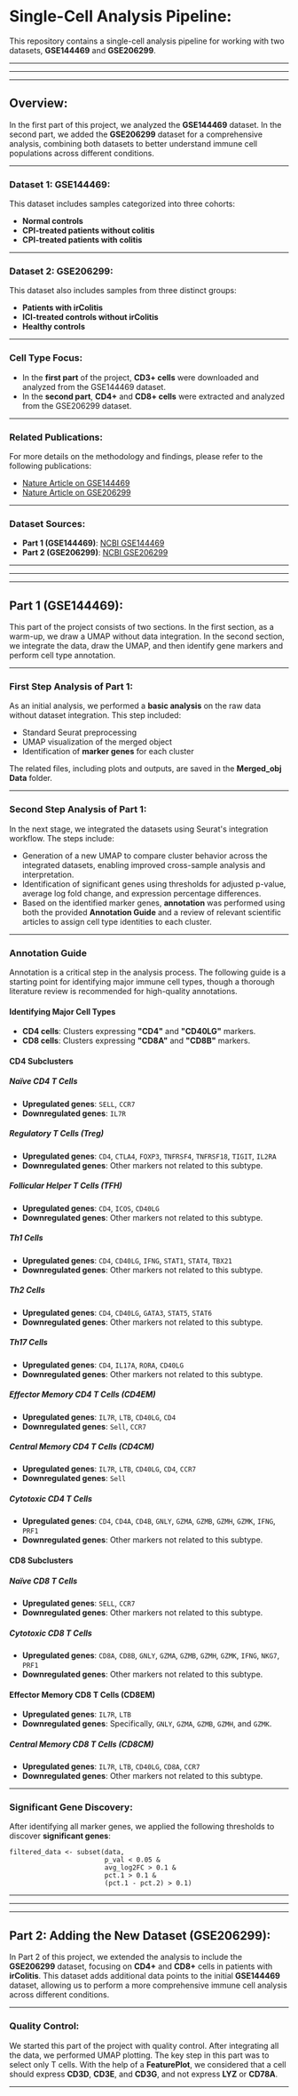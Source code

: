 # Single-Cell Analysis Pipeline:
This repository contains a single-cell analysis pipeline for working with two datasets, **GSE144469** and **GSE206299**.

---
---
---

## Overview:
In the first part of this project, we analyzed the **GSE144469** dataset. In the second part, we added the **GSE206299** dataset for a comprehensive analysis, combining both datasets to better understand immune cell populations across different conditions.

---

### Dataset 1: GSE144469:
This dataset includes samples categorized into three cohorts:
- **Normal controls**  
- **CPI-treated patients without colitis**  
- **CPI-treated patients with colitis**

---

### Dataset 2: GSE206299:
This dataset also includes samples from three distinct groups:
- **Patients with irColitis**
- **ICI-treated controls without irColitis**  
- **Healthy controls**

---

### Cell Type Focus:
- In the **first part** of the project, **CD3+ cells** were downloaded and analyzed from the GSE144469 dataset.
- In the **second part**, **CD4+** and **CD8+ cells** were extracted and analyzed from the GSE206299 dataset.

---

### Related Publications:
For more details on the methodology and findings, please refer to the following publications:
- [Nature Article on GSE144469](https://doi.org/10.1016/j.cell.2020.06.001)
- [Nature Article on GSE206299](https://www.nature.com/articles/s41591-024-02895-x)

---

### Dataset Sources:
- **Part 1 (GSE144469)**: [NCBI GSE144469](https://www.ncbi.nlm.nih.gov/geo/query/acc.cgi?acc=GSE144469)
- **Part 2 (GSE206299)**: [NCBI GSE206299](https://www.ncbi.nlm.nih.gov/geo/query/acc.cgi?acc=GSE206299)

---
---
---

## Part 1 (GSE144469):
This part of the project consists of two sections. In the first section, as a warm-up, we draw a UMAP without data integration. In the second section, we integrate the data, draw the UMAP, and then identify gene markers and perform cell type annotation.

---

### First Step Analysis of Part 1:
As an initial analysis, we performed a **basic analysis** on the raw data without dataset integration. This step included:
- Standard Seurat preprocessing
- UMAP visualization of the merged object
- Identification of **marker genes** for each cluster

The related files, including plots and outputs, are saved in the **Merged_obj Data** folder.

---

### Second Step Analysis of Part 1:
In the next stage, we integrated the datasets using Seurat's integration workflow. The steps include:
- Generation of a new UMAP to compare cluster behavior across the integrated datasets, enabling improved cross-sample analysis and interpretation.
- Identification of significant genes using thresholds for adjusted p-value, average log fold change, and expression percentage differences.
- Based on the identified marker genes, **annotation** was performed using both the provided **Annotation Guide** and a review of relevant scientific articles to assign cell type identities to each cluster.

---

### Annotation Guide
Annotation is a critical step in the analysis process. The following guide is a starting point for identifying major immune cell types, though a thorough literature review is recommended for high-quality annotations.

#### Identifying Major Cell Types
- **CD4 cells**: Clusters expressing **"CD4"** and **"CD40LG"** markers.
- **CD8 cells**: Clusters expressing **"CD8A"** and **"CD8B"** markers.

#### CD4 Subclusters
##### Naïve CD4 T Cells
- **Upregulated genes**: `SELL`, `CCR7`
- **Downregulated genes**: `IL7R`

##### Regulatory T Cells (Treg)
- **Upregulated genes**: `CD4`, `CTLA4`, `FOXP3`, `TNFRSF4`, `TNFRSF18`, `TIGIT`, `IL2RA`
- **Downregulated genes**: Other markers not related to this subtype.

##### Follicular Helper T Cells (TFH)
- **Upregulated genes**: `CD4`, `ICOS`, `CD40LG`
- **Downregulated genes**: Other markers not related to this subtype.

##### Th1 Cells
- **Upregulated genes**: `CD4`, `CD40LG`, `IFNG`, `STAT1`, `STAT4`, `TBX21`
- **Downregulated genes**: Other markers not related to this subtype.

##### Th2 Cells
- **Upregulated genes**: `CD4`, `CD40LG`, `GATA3`, `STAT5`, `STAT6`
- **Downregulated genes**: Other markers not related to this subtype.

##### Th17 Cells
- **Upregulated genes**: `CD4`, `IL17A`, `RORA`, `CD40LG`
- **Downregulated genes**: Other markers not related to this subtype.

##### Effector Memory CD4 T Cells (CD4EM)
- **Upregulated genes**: `IL7R`, `LTB`, `CD40LG`, `CD4`
- **Downregulated genes**: `Sell`, `CCR7`

##### Central Memory CD4 T Cells (CD4CM)
- **Upregulated genes**: `IL7R`, `LTB`, `CD40LG`, `CD4`, `CCR7`
- **Downregulated genes**: `Sell`

##### Cytotoxic CD4 T Cells
- **Upregulated genes**: `CD4`, `CD4A`, `CD4B`, `GNLY`, `GZMA`, `GZMB`, `GZMH`, `GZMK`, `IFNG`, `PRF1`
- **Downregulated genes**: Other markers not related to this subtype.

#### CD8 Subclusters

##### Naïve CD8 T Cells
- **Upregulated genes**: `SELL`, `CCR7`
- **Downregulated genes**: Other markers not related to this subtype.

##### Cytotoxic CD8 T Cells
- **Upregulated genes**: `CD8A`, `CD8B`, `GNLY`, `GZMA`, `GZMB`, `GZMH`, `GZMK`, `IFNG`, `NKG7`, `PRF1`
- **Downregulated genes**: Other markers not related to this subtype.

#### Effector Memory CD8 T Cells (CD8EM)
- **Upregulated genes**: `IL7R`, `LTB`
- **Downregulated genes**: Specifically, `GNLY`, `GZMA`, `GZMB`, `GZMH`, and `GZMK`.

##### Central Memory CD8 T Cells (CD8CM)
- **Upregulated genes**: `IL7R`, `LTB`, `CD40LG`, `CD8A`, `CCR7`
- **Downregulated genes**: Other markers not related to this subtype.

---

### Significant Gene Discovery:
After identifying all marker genes, we applied the following thresholds to discover **significant genes**:

```
filtered_data <- subset(data, 
                        p_val < 0.05 & 
                        avg_log2FC > 0.1 & 
                        pct.1 > 0.1 & 
                        (pct.1 - pct.2) > 0.1)
```

---
---
---

## Part 2: Adding the New Dataset (GSE206299):
In Part 2 of this project, we extended the analysis to include the **GSE206299** dataset, focusing on **CD4+** and **CD8+** cells in patients with **irColitis**. This dataset adds additional data points to the initial **GSE144469** dataset, allowing us to perform a more comprehensive immune cell analysis across different conditions.

---

### Quality Control:
We started this part of the project with quality control. After integrating all the data, we performed UMAP plotting. The key step in this part was to select only T cells. With the help of a **FeaturePlot**, we considered that a cell should express **CD3D**, **CD3E**, and **CD3G**, and not express **LYZ** or **CD78A**.

---
